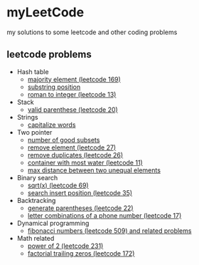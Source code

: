 # myLeetCode
my solutions to some leetcode and other coding problems

## leetcode problems
* Hash table
  * [majority element (leetcode 169)](/leetcode/majority_element.md)
  * [substring position](/leetcode/substring_position.md)
  * [roman to integer (leetcode 13)](/leetcode/roman_to_integer.md)
* Stack
  * [valid parenthese (leetcode 20)](/leetcode/valid_parenthese.md)
* Strings
  * [capitalize words](/leetcode/capitalize_words.ipynb)  
* Two pointer
  * [number of good subsets](/leetcode/number_of_good_subsets.md)
  * [remove element (leetcode 27)](/leetcode/remove_element.md)
  * [remove duplicates (leetcode 26)](/leetcode/remove_duplicates.md)
  * [container with most water (leetcode 11)](/leetcode/container_with_most_water.md)
  * [max distance between two unequal elements](/leetcode/max_distance.md)
* Binary search
  * [sqrt(x) (leetcode 69)](/leetcode/sqrt(x).md)
  * [search insert position (leetcode 35)](/leetcode/search_insert_position.md) 
* Backtracking 
  * [generate parentheses (leetcode 22)](/leetcode/generate_parentheses.md)
  * [letter combinations of a phone number (leetcode 17)]()
* Dynamical programming
  * [fibonacci numbers (leetcode 509) and related problems](/leetcode/fib.md)
* Math related
  * [power of 2 (leetcode 231)](/leetcode/powerof2.md)
  * [factorial trailing zeros (leetcode 172)](/leetcode/trailing0.md)
 
